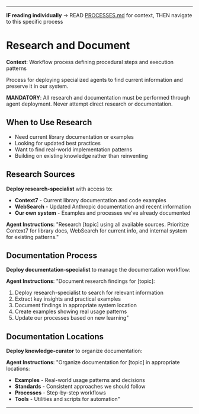 
---

**IF reading individually** → READ [PROCESSES.md](../PROCESSES.md#workflow-processes) for context, THEN navigate to this specific process


# Research and Document

**Context**: Workflow process defining procedural steps and execution patterns


Process for deploying specialized agents to find current information and preserve it in our system.

**MANDATORY**: All research and documentation must be performed through agent deployment. Never attempt direct research or documentation.

## When to Use Research
- Need current library documentation or examples
- Looking for updated best practices
- Want to find real-world implementation patterns
- Building on existing knowledge rather than reinventing

## Research Sources

**Deploy research-specialist** with access to:
- **Context7** - Current library documentation and code examples
- **WebSearch** - Updated Anthropic documentation and recent information
- **Our own system** - Examples and processes we've already documented

**Agent Instructions**: "Research [topic] using all available sources. Prioritize Context7 for library docs, WebSearch for current info, and internal system for existing patterns."

## Documentation Process

**Deploy documentation-specialist** to manage the documentation workflow:

**Agent Instructions**: "Document research findings for [topic]:
1. Deploy research-specialist to search for relevant information
2. Extract key insights and practical examples
3. Document findings in appropriate system location
4. Create examples showing real usage patterns
5. Update our processes based on new learning"

## Documentation Locations

**Deploy knowledge-curator** to organize documentation:

**Agent Instructions**: "Organize documentation for [topic] in appropriate locations:
- **Examples** - Real-world usage patterns and decisions
- **Standards** - Consistent approaches we should follow
- **Processes** - Step-by-step workflows
- **Tools** - Utilities and scripts for automation"

---

